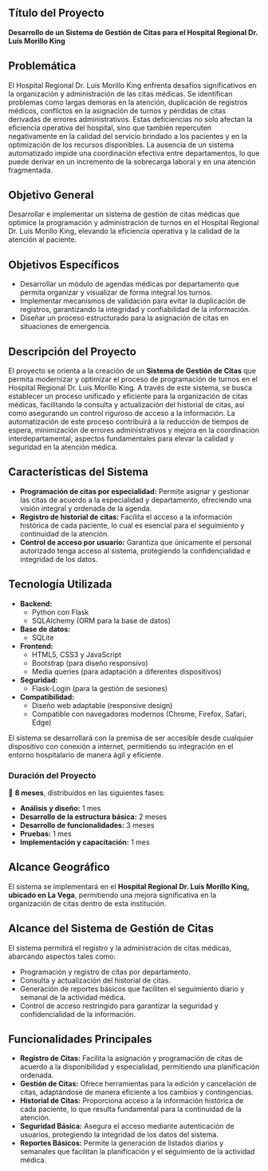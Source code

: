 
## Título del Proyecto

**Desarrollo de un Sistema de Gestión de Citas para el Hospital Regional Dr. Luís Morillo King**

## Problemática

El Hospital Regional Dr. Luís Morillo King enfrenta desafíos significativos en la organización y administración de las citas médicas. Se identifican problemas como largas demoras en la atención, duplicación de registros médicos, conflictos en la asignación de turnos y pérdidas de citas derivadas de errores administrativos. Estas deficiencias no solo afectan la eficiencia operativa del hospital, sino que también repercuten negativamente en la calidad del servicio brindado a los pacientes y en la optimización de los recursos disponibles. La ausencia de un sistema automatizado impide una coordinación efectiva entre departamentos, lo que puede derivar en un incremento de la sobrecarga laboral y en una atención fragmentada.

## Objetivo General

Desarrollar e implementar un sistema de gestión de citas médicas que optimice la programación y administración de turnos en el Hospital Regional Dr. Luís Morillo King, elevando la eficiencia operativa y la calidad de la atención al paciente.

## Objetivos Específicos

- Desarrollar un módulo de agendas médicas por departamento que permita organizar y visualizar de forma integral los turnos.
- Implementar mecanismos de validación para evitar la duplicación de registros, garantizando la integridad y confiabilidad de la información.
- Diseñar un proceso estructurado para la asignación de citas en situaciones de emergencia.

## Descripción del Proyecto

El proyecto se orienta a la creación de un **Sistema de Gestión de Citas** que permita modernizar y optimizar el proceso de programación de turnos en el Hospital Regional Dr. Luís Morillo King. A través de este sistema, se busca establecer un proceso unificado y eficiente para la organización de citas médicas, facilitando la consulta y actualización del historial de citas, así como asegurando un control riguroso de acceso a la información. La automatización de este proceso contribuirá a la reducción de tiempos de espera, minimización de errores administrativos y mejora en la coordinación interdepartamental, aspectos fundamentales para elevar la calidad y seguridad en la atención médica.

## Características del Sistema

- **Programación de citas por especialidad:** Permite asignar y gestionar las citas de acuerdo a la especialidad y departamento, ofreciendo una visión integral y ordenada de la agenda.
- **Registro de historial de citas:** Facilita el acceso a la información histórica de cada paciente, lo cual es esencial para el seguimiento y continuidad de la atención.
- **Control de acceso por usuario:** Garantiza que únicamente el personal autorizado tenga acceso al sistema, protegiendo la confidencialidad e integridad de los datos.

## Tecnología Utilizada

- **Backend:**
    - Python con Flask
    - SQLAlchemy (ORM para la base de datos)
- **Base de datos:**
    - SQLite
- **Frontend:**
    - HTML5, CSS3 y JavaScript
    - Bootstrap (para diseño responsivo)
    - Media queries (para adaptación a diferentes dispositivos)
- **Seguridad:**
    - Flask-Login (para la gestión de sesiones)
- **Compatibilidad:**
    - Diseño web adaptable (responsive design)
    - Compatible con navegadores modernos (Chrome, Firefox, Safari, Edge)

El sistema se desarrollará con la premisa de ser accesible desde cualquier dispositivo con conexión a internet, permitiendo su integración en el entorno hospitalario de manera ágil y eficiente.

### Duración del Proyecto

📅 **8 meses**, distribuidos en las siguientes fases:

- **Análisis y diseño:** 1 mes
- **Desarrollo de la estructura básica:** 2 meses
- **Desarrollo de funcionalidades:** 3 meses
- **Pruebas:** 1 mes
- **Implementación y capacitación:** 1 mes

## Alcance Geográfico

El sistema se implementará en el **Hospital Regional Dr. Luís Morillo King, ubicado en La Vega**, permitiendo una mejora significativa en la organización de citas dentro de esta institución.

## Alcance del Sistema de Gestión de Citas

El sistema permitirá el registro y la administración de citas médicas, abarcando aspectos tales como:

- Programación y registro de citas por departamento.
- Consulta y actualización del historial de citas.
- Generación de reportes básicos que faciliten el seguimiento diario y semanal de la actividad médica.
- Control de acceso restringido para garantizar la seguridad y confidencialidad de la información.

## Funcionalidades Principales

- **Registro de Citas:** Facilita la asignación y programación de citas de acuerdo a la disponibilidad y especialidad, permitiendo una planificación ordenada.
- **Gestión de Citas:** Ofrece herramientas para la edición y cancelación de citas, adaptándose de manera eficiente a los cambios y contingencias.
- **Historial de Citas:** Proporciona acceso a la información histórica de cada paciente, lo que resulta fundamental para la continuidad de la atención.
- **Seguridad Básica:** Asegura el acceso mediante autenticación de usuarios, protegiendo la integridad de los datos del sistema.
- **Reportes Básicos:** Permite la generación de listados diarios y semanales que facilitan la planificación y el seguimiento de la actividad médica.



